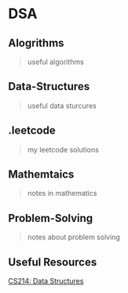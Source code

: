 # DSA

## Alogrithms
> useful algorithms
## Data-Structures
> useful data sturcures
## .leetcode
> my leetcode solutions
## Mathemtaics
> notes in mathematics
## Problem-Solving
> notes about problem solving

## Useful Resources
[CS214: Data Structures](https://youtube.com/playlist?list=PLoK2Lr1miEm-5zCzKE8siQezj9rvQlnca&si=p_4c9M6ujmyZ7Adv)
